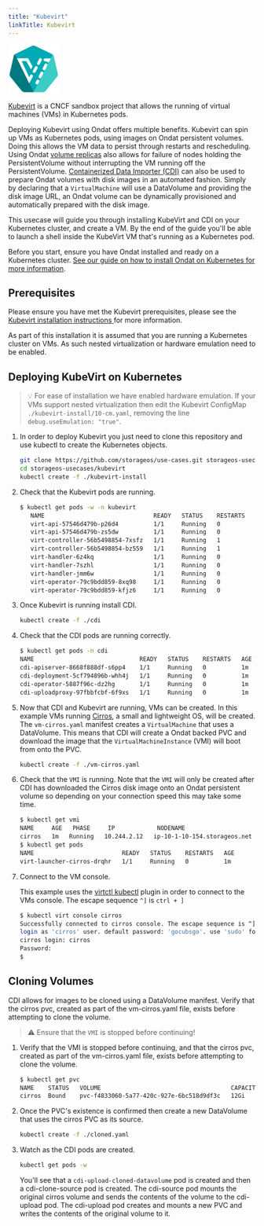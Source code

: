 ```yaml
---
title: "Kubevirt"
linkTitle: Kubevirt
---
```


![image](/images/docs/explore/kubevirt.png)

[Kubevirt](https://kubevirt.io) is a CNCF sandbox project that allows the
running of virtual machines (VMs) in Kubernetes pods.

Deploying Kubevirt using Ondat offers multiple benefits. Kubevirt can spin
up VMs as Kubernetes pods, using images on Ondat persistent volumes. Doing
this allows the VM data to persist through restarts and rescheduling. Using
Ondat [volume
replicas](/docs/concepts/replication) also allows for
failure of nodes holding the PersistentVolume without interrupting the VM
running off the PersistentVolume. [Containerized Data Importer
(CDI)](https://github.com/kubevirt/containerized-data-importer) can also be
used to prepare Ondat volumes with disk images in an automated fashion.
Simply by declaring that a `VirtualMachine` will use a DataVolume and providing
the disk image URL, an Ondat volume can be dynamically provisioned and
automatically prepared with the disk image.

This usecase will guide you through installing KubeVirt and CDI on your
Kubernetes cluster, and create a VM. By the end of the guide you'll be able to
launch a shell inside the KubeVirt VM that's running as a Kubernetes pod.

Before you start, ensure you have Ondat installed and ready on a Kubernetes
cluster. [See our guide on how to install Ondat on Kubernetes for more
information](/docs/install/kubernetes).

## Prerequisites

Please ensure you have met the Kubevirt prerequisites, please see the [
Kubevirt installation instructions
](https://kubevirt.io/user-guide/operations/installation/) for
more information.

As part of this installation it is assumed that you are running a Kubernetes
cluster on VMs. As such nested virtualization or hardware emulation need to be
enabled.

## Deploying KubeVirt on Kubernetes

> 💡 For ease of installation we have enabled hardware emulation. If your VMs
> support nested virtualization then edit the Kubevirt ConfigMap
> `./kubevirt-install/10-cm.yaml`, removing the line `debug.useEmulation:
> "true"`.

1. In order to deploy Kubevirt you just need to clone this repository and use
   kubectl to create the Kubernetes objects.

   ```bash
   git clone https://github.com/storageos/use-cases.git storageos-usecases
   cd storageos-usecases/kubevirt
   kubectl create -f ./kubevirt-install
   ```

1. Check that the Kubevirt pods are running.

   ```bash
   $ kubectl get pods -w -n kubevirt
      NAME                               READY   STATUS    RESTARTS   AGE
      virt-api-57546d479b-p26d4          1/1     Running   0          1m
      virt-api-57546d479b-zs5dw          1/1     Running   0          1m
      virt-controller-56b5498854-7xsfz   1/1     Running   1          1m
      virt-controller-56b5498854-bz559   1/1     Running   1          1m
      virt-handler-6z4kq                 1/1     Running   0          1m
      virt-handler-7szhl                 1/1     Running   0          1m
      virt-handler-jmm6w                 1/1     Running   0          1m
      virt-operator-79c9bdd859-8xq98     1/1     Running   0          1m
      virt-operator-79c9bdd859-kfjz6     1/1     Running   0          1m
   ```

1. Once Kubevirt is running install CDI.

   ```bash
   kubectl create -f ./cdi
   ```

1. Check that the CDI pods are running correctly.

   ```bash
   $ kubectl get pods -n cdi
   NAME                              READY   STATUS    RESTARTS   AGE
   cdi-apiserver-8668f888df-s6pp4    1/1     Running   0          1m
   cdi-deployment-5cf794896b-whh4j   1/1     Running   0          1m
   cdi-operator-5887f96c-dz2hg       1/1     Running   0          1m
   cdi-uploadproxy-97fbbfcbf-6f9xs   1/1     Running   0          1m
   ```

1. Now that CDI and Kubevirt are running, VMs can be created. In this example
   VMs running [Cirros](https://launchpad.net/cirros/), a small and lightweight
   OS, will be created.  The `vm-cirros.yaml` manifest creates a
   `VirtualMachine` that uses a DataVolume. This means that CDI will create a
   Ondat backed PVC and download the image that the
   `VirtualMachineInstance` (VMI) will boot from onto the PVC.

   ```bash
   kubectl create -f ./vm-cirros.yaml
   ```

1. Check that the `VMI` is running. Note that the
   `VMI` will only be created after CDI has downloaded the
   Cirros disk image onto an Ondat persistent volume so depending on your
   connection speed this may take some time.

   ```bash
   $ kubectl get vmi
   NAME     AGE   PHASE     IP            NODENAME
   cirros   1m   Running   10.244.2.12   ip-10-1-10-154.storageos.net
   $ kubectl get pods
   NAME                         READY   STATUS    RESTARTS   AGE
   virt-launcher-cirros-drqhr   1/1     Running   0          1m
   ```

1. Connect to the VM console.

    This example uses the [virtctl
   kubectl](https://kubevirt.io/quickstart_minikube/#install-virtctl) plugin in
   order to connect to the VMs console. The escape sequence `^]` is `ctrl + ]`

   ```bash
   $ kubectl virt console cirros
   Successfully connected to cirros console. The escape sequence is ^]
   login as 'cirros' user. default password: 'gocubsgo'. use 'sudo' for root.
   cirros login: cirros
   Password:
   $
   ```

## Cloning Volumes

CDI allows for images to be cloned using a DataVolume manifest. Verify that the
cirros pvc, created as part of the vm-cirros.yaml file, exists before
attempting to clone the volume.

> ⚠️ Ensure that the `VMI` is stopped before continuing!

1. Verify that the VMI is stopped before continuing, and that the cirros pvc,
   created as part of the vm-cirros.yaml file, exists before attempting to
   clone the volume.

   ```bash
   $ kubectl get pvc
   NAME    STATUS   VOLUME                                     CAPACITY   ACCESS MODES   STORAGECLASS   AGE
   cirros  Bound    pvc-f4833060-5a77-420c-927e-6bc518d9df3c   12Gi       RWO            storageos       1m
   ```

1. Once the PVC's existence is confirmed then create a new DataVolume that uses the cirros PVC as its source.

   ```bash
   kubectl create -f ./cloned.yaml
   ```

1. Watch as the CDI pods are created.

   ```bash
   kubectl get pods -w
   ```

   You'll see that a `cdi-upload-cloned-datavolume` pod is created and then a
   cdi-clone-source pod is created. The cdi-source pod mounts the original
   cirros volume and sends the contents of the volume to the cdi-upload pod.
   The cdi-upload pod creates and mounts a new PVC and writes the contents of
   the original volume to it.
